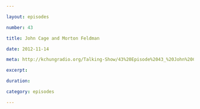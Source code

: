 ```yaml
---

layout: episodes

number: 43

title: John Cage and Morton Feldman

date: 2012-11-14

meta: http://kchungradio.org/Talking-Show/43%20Episode%2043_%20John%20Cage%20and%20Morton%20Feldman.mp3

excerpt: 

duration: 

category: episodes

---
```


